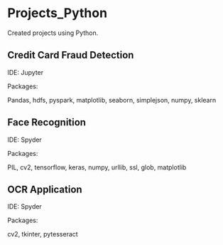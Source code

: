 # Projects_Python
Created projects using Python.
<h2>Credit Card Fraud Detection</h2>
<p>IDE: Jupyter</p>
<p>Packages:</p>
<p>Pandas, hdfs, pyspark, matplotlib, seaborn, simplejson, numpy, sklearn </p>
<h2>Face Recognition</h2>
<p>IDE: Spyder</p>
<p>Packages:</p>
<p>PIL, cv2, tensorflow, keras, numpy, urllib, ssl, glob, matplotlib</p>
<h2>OCR Application</h2>
<p>IDE: Spyder</p>
<p>Packages:</p>
<p>cv2, tkinter, pytesseract</p>
